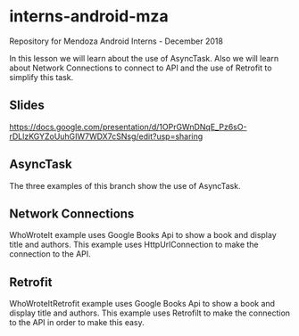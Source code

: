 # interns-android-mza
Repository for Mendoza Android Interns - December 2018

In this lesson we will learn about the use of AsyncTask. Also we will learn about Network Connections to connect to API and the use of Retrofit to simplify this task.

## Slides
https://docs.google.com/presentation/d/1OPrGWnDNqE_Pz6sO-rDLlzKGYZoUuhGIW7WDX7cSNsg/edit?usp=sharing

## AsyncTask
The three examples of this branch show the use of AsyncTask.

## Network Connections
WhoWroteIt example uses Google Books Api to show a book and display title and authors. This example uses HttpUrlConnection to make the connection to the API.

## Retrofit
WhoWroteItRetrofit example uses Google Books Api to show a book and display title and authors. This example uses Retrofilt to make the connection to the API in order to make this easy.
